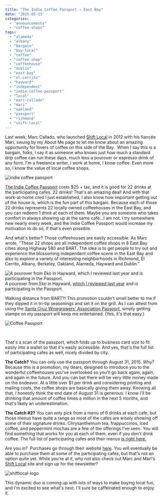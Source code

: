```yaml
---
title: "The Indie Coffee Passport – East Bay"
date: "2015-03-13"
categories:
  - "announcements"
  - "coffee-shops"
tags:
  - "alameda"
  - "albany"
  - "bargain"
  - "buy-local"
  - "coffee"
  - "coffee-shop"
  - "coffeehouse"
  - "dublin"
  - "east-bay"
  - "el-cerrito"
  - "hayward"
  - "independent"
  - "indie-coffee-passport"
  - "local"
  - "marc-callado"
  - "mari"
  - "oakland"
  - "passport"
  - "richmond"
  - "shift-local"
---
```


Last week, Marc Callado, who launched [Shift Local](https://shiftlocal.wordpress.com/) in 2012 with his fiancée Mari, swung by my About Me page to let me know about an amazing opportunity for lovers of coffee on this side of the Bay.  When I say this is a bargain, folks, I say it as someone who knows just how much a standard drip coffee can run these days, much less a pourover or espresso drink of any form. I'm a freelance writer, I work at home, I know coffee. Even more so, I know the value of local coffee shops.

![indie coffee passport](http://www.rebeccagomezfarrell.com/wp-content/uploads/2015/03/indie-coffee-passport-500x207.jpg)

[The Indie Coffee Passport](http://www.indiecoffeepassport.com/eastbay/) costs $25 + tax, and it is good for 22 drinks at the participating cafes. 22 drinks! That's an amazing deal! And with that work-at-home cred I just established, I also know how important getting out of the house is, which is the fun part of this bargain. Because each of those 22 drinks represents 22 locally owned coffeehouses in the East Bay, and you can redeem 1 drink at each of them. Maybe you are someone who takes comfort in always showing up at the same café…I am not. I try somewhere new nearly every week, and the Indie Coffee Passport would increase my motivation to do so, if that's even possible.

And what's better? Those coffeehouses are easily accessible. As Marc wrote, "These 22 shops are all independent coffee shops in 8 East Bay cities along Highway 580 and BART. The idea is to get people to try out and experience the blossoming independent coffee scene in the East Bay and also to explore a variety of interesting neighborhoods in Richmond, El Cerrito, Albany, Berkeley, Oakland, Alameda, Hayward and Dublin."




<div class="caption">

![A pourover from Eko in Hayward, which I reviewed last year and is participating in the Passport.](http://www.rebeccagomezfarrell.com/wp-content/uploads/2014/02/eko_03-402x500.jpg) A pourover from Eko in Hayward, [which I reviewed last year](http://www.rebeccagomezfarrell.com/2014/02/eko-coffee-bar-and-tea-house/) and is participating in the Passport.</div>


Walking distance from BART?! This promotion couldn't smell better to me if they dipped it in tri-tip seasonings and set it on the grill. As I can attest from using the [Santa Cruz Winegrowers' Association Passport](http://www.rebeccagomezfarrell.com/2014/03/wine-tasting-in-the-santa-cruz-mountains/), simply getting stamps on my passport will keep me entertained. (Yes, it's that easy.)

![Coffee Passport](http://www.rebeccagomezfarrell.com/wp-content/uploads/2015/03/Coffee-Passport-425x1024.jpg)

 

That's a scan of the passport, which folds up to business card size to fit easily into a wallet so that it's easily accessible. And yes, that's the full list of participating cafes as well, nicely divided by city.

**The Catch?** You can only use the passport through August 31, 2015. Why? Because this is a promotion, my dears, designed to introduce you to the wonderful coffeehouses you've overlooked so you'll go back again, again, and again in the future. And you can bet there will be very little money made on the endeavor. At a little over $1 per drink and considering printing and mailing costs, the coffee shops are basically giving them away. Knowing all that, I honestly think the end date of August 31 is generous. I know I'll be drinking that amount of coffee times a million in the next 5 months, and that's likely an underestimation.

**The Catch #2?** You can only pick from a menu of 6 drinks at each cafe, but those menus have quite a range as most of the cafes are wisely showing off some of their signature drinks. Chrysanthemum tea, frappuccinos, iced coffee, and peppermint mochas are a few of the offerings I've seen. You will find something that works for you at each of them, even if you don't drink coffee. The full list of participating cafes and their menus [is right here.](http://www.indiecoffeepassport.com/eastbay/participating.html)

Are you in?  Purchases go through their website [here](http://www.indiecoffeepassport.com/eastbay/buy.html). You will eventually be able to purchase them at some of the participating cafes, but that's not an option quite yet. While you're at it, why not also check out Marc and Mari's [Shift Local](https://shiftlocal.wordpress.com/) site and sign up for the newsletter?

![shiftlocal-logo](http://www.rebeccagomezfarrell.com/wp-content/uploads/2015/03/shiftlocal-logo.png)

This dynamic duo is coming up with lots of ways to make buying local fun, and I'm excited to see what's next. I'll sure be caffeinated enough to enjoy it.
